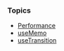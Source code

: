 ### Topics

- [Performance](https://github.com/Luisgustavom1/react-playground/tree/main/src/feature/Performance)
- [useMemo](https://github.com/Luisgustavom1/react-playground/blob/main/src/feature/Performance/useMemo.tsx)
- [useTransition](https://github.com/Luisgustavom1/react-playground/blob/main/src/feature/ReactHooks/useTransition.tsx)
